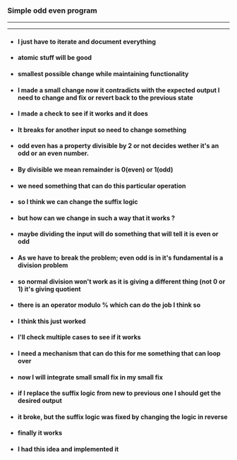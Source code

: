 ### Simple odd even program

---

---

- #### I just have to iterate and document everything
- #### atomic stuff will be good
- #### smallest possible change while maintaining functionality
- #### I made a small change now it contradicts with the expected output I need to change and fix or revert back to the previous state
- #### I made a check to see if it works and it does
- #### It breaks for another input so need to change something
- #### odd even has a property divisible by 2 or not decides wether it's an odd or an even number.
- #### By divisible we mean remainder is 0(even) or 1(odd)
- #### we need something that can do this particular operation
- #### so I think we can change the suffix logic
- #### but how can we change in such a way that it works ?
- #### maybe dividing the input will do something that will tell it is even or odd
- #### As we have to break the problem; even odd is in it's fundamental is a division problem
- #### so normal division won't work as it is giving a different thing (not 0 or 1) it's giving quotient
- #### there is an operator modulo % which can do the job I think so
- #### I think this just worked
- #### I'll check multiple cases to see if it works
- #### I need a mechanism that can do this for me something that can loop over
- #### now I will integrate small small fix in my small fix 
- #### if I replace the suffix logic from new to previous one I should get the desired output 
- #### it broke, but the suffix logic was fixed by changing the logic in reverse 
- #### finally it works 
- #### I had this idea and implemented it 
